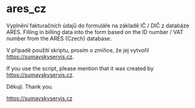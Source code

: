 # ares_cz
Vyplnění fakturačních údajů do formuláře na základě IČ / DIČ z databáze ARES.
Filling in billing data into the form based on the ID number / VAT number from the ARES (Czech) database. 

V případě použití skriptu, prosím o zmíňce, že jej vytvořil https://sumavskyservis.cz. 

If you use the script, please mention that it was created by https://sumavskyservis.cz.

Děkuji.
Thank you.

https://sumavskyservis.cz
